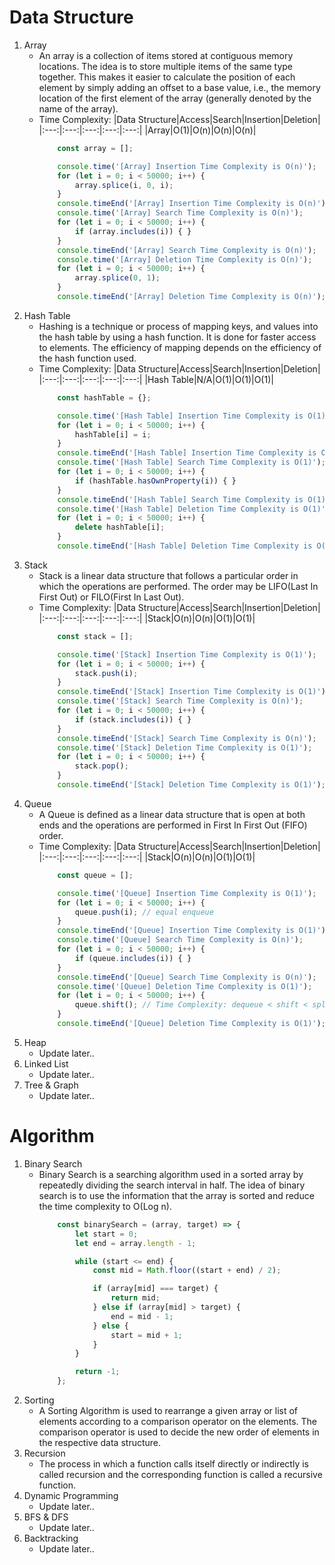 # Data Structure
1. Array
    - An array is a collection of items stored at contiguous memory locations. The idea is to store multiple items of the same type together. This makes it easier to calculate the position of each element by simply adding an offset to a base value, i.e., the memory location of the first element of the array (generally denoted by the name of the array).
    - Time Complexity:
        |Data Structure|Access|Search|Insertion|Deletion|
        |:---:|:---:|:---:|:---:|:---:|
        |Array|O(1)|O(n)|O(n)|O(n)|
        ```javascript
            const array = [];

            console.time('[Array] Insertion Time Complexity is O(n)');
            for (let i = 0; i < 50000; i++) {
                array.splice(i, 0, i);
            }
            console.timeEnd('[Array] Insertion Time Complexity is O(n)');
            console.time('[Array] Search Time Complexity is O(n)');
            for (let i = 0; i < 50000; i++) {
                if (array.includes(i)) { }
            }
            console.timeEnd('[Array] Search Time Complexity is O(n)');
            console.time('[Array] Deletion Time Complexity is O(n)');
            for (let i = 0; i < 50000; i++) {
                array.splice(0, 1);
            }
            console.timeEnd('[Array] Deletion Time Complexity is O(n)');
        ```
1. Hash Table
    - Hashing is a technique or process of mapping keys, and values into the hash table by using a hash function. It is done for faster access to elements. The efficiency of mapping depends on the efficiency of the hash function used.
    - Time Complexity:
        |Data Structure|Access|Search|Insertion|Deletion|
        |:---:|:---:|:---:|:---:|:---:|
        |Hash Table|N/A|O(1)|O(1)|O(1)|
        ```javascript
            const hashTable = {};

            console.time('[Hash Table] Insertion Time Complexity is O(1)');
            for (let i = 0; i < 50000; i++) {
                hashTable[i] = i;
            }
            console.timeEnd('[Hash Table] Insertion Time Complexity is O(1)');
            console.time('[Hash Table] Search Time Complexity is O(1)');
            for (let i = 0; i < 50000; i++) {
                if (hashTable.hasOwnProperty(i)) { }
            }
            console.timeEnd('[Hash Table] Search Time Complexity is O(1)');
            console.time('[Hash Table] Deletion Time Complexity is O(1)');
            for (let i = 0; i < 50000; i++) {
                delete hashTable[i];
            }
            console.timeEnd('[Hash Table] Deletion Time Complexity is O(1)');
        ```
1. Stack
    - Stack is a linear data structure that follows a particular order in which the operations are performed. The order may be LIFO(Last In First Out) or FILO(First In Last Out).
    - Time Complexity:
        |Data Structure|Access|Search|Insertion|Deletion|
        |:---:|:---:|:---:|:---:|:---:|
        |Stack|O(n)|O(n)|O(1)|O(1)|
        ```javascript
            const stack = [];

            console.time('[Stack] Insertion Time Complexity is O(1)');
            for (let i = 0; i < 50000; i++) {
                stack.push(i);
            }
            console.timeEnd('[Stack] Insertion Time Complexity is O(1)');
            console.time('[Stack] Search Time Complexity is O(n)');
            for (let i = 0; i < 50000; i++) {
                if (stack.includes(i)) { }
            }
            console.timeEnd('[Stack] Search Time Complexity is O(n)');
            console.time('[Stack] Deletion Time Complexity is O(1)');
            for (let i = 0; i < 50000; i++) {
                stack.pop();
            }
            console.timeEnd('[Stack] Deletion Time Complexity is O(1)');
        ```
1. Queue
    - A Queue is defined as a linear data structure that is open at both ends and the operations are performed in First In First Out (FIFO) order.
    - Time Complexity:
        |Data Structure|Access|Search|Insertion|Deletion|
        |:---:|:---:|:---:|:---:|:---:|
        |Stack|O(n)|O(n)|O(1)|O(1)|
        ```javascript
            const queue = [];

            console.time('[Queue] Insertion Time Complexity is O(1)');
            for (let i = 0; i < 50000; i++) {
                queue.push(i); // equal enqueue
            }
            console.timeEnd('[Queue] Insertion Time Complexity is O(1)');
            console.time('[Queue] Search Time Complexity is O(n)');
            for (let i = 0; i < 50000; i++) {
                if (queue.includes(i)) { }
            }
            console.timeEnd('[Queue] Search Time Complexity is O(n)');
            console.time('[Queue] Deletion Time Complexity is O(1)');
            for (let i = 0; i < 50000; i++) {
                queue.shift(); // Time Complexity: dequeue < shift < splice, but, sometimes using shift is no problem
            }
            console.timeEnd('[Queue] Deletion Time Complexity is O(1)');
        ```
1. Heap
    - Update later..
1. Linked List
    - Update later..
1. Tree & Graph
    - Update later..

# Algorithm
1. Binary Search
    - Binary Search is a searching algorithm used in a sorted array by repeatedly dividing the search interval in half. The idea of binary search is to use the information that the array is sorted and reduce the time complexity to O(Log n). 
        ```javascript
            const binarySearch = (array, target) => {
                let start = 0;
                let end = array.length - 1;

                while (start <= end) {
                    const mid = Math.floor((start + end) / 2);

                    if (array[mid] === target) {
                        return mid;
                    } else if (array[mid] > target) {
                        end = mid - 1;
                    } else {
                        start = mid + 1;
                    }
                }

                return -1;
            };
        ```
1. Sorting
    - A Sorting Algorithm is used to rearrange a given array or list of elements according to a comparison operator on the elements. The comparison operator is used to decide the new order of elements in the respective data structure.
1. Recursion
    - The process in which a function calls itself directly or indirectly is called recursion and the corresponding function is called a recursive function.
1. Dynamic Programming
    - Update later..
1. BFS & DFS
    - Update later..
1. Backtracking
    - Update later..